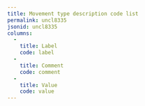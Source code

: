 ```yaml
---
title: Movement type description code list
permalink: uncl8335
jsonid: uncl8335
columns:
  - 
    title: Label
    code: label
  - 
    title: Comment
    code: comment
  - 
    title: Value
    code: value
---
```

